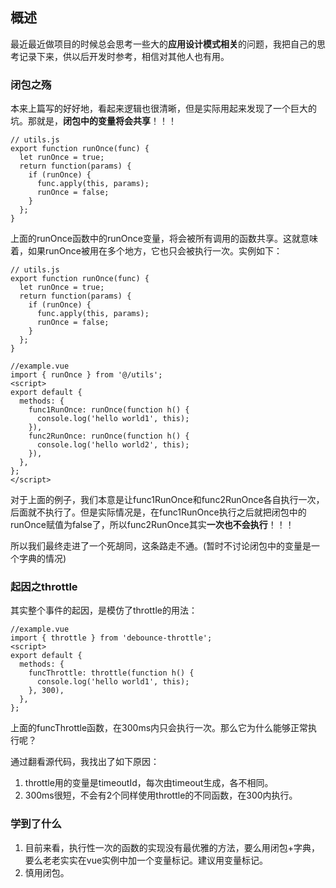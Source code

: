 ## 概述

最近最近做项目的时候总会思考一些大的**应用设计模式相关**的问题，我把自己的思考记录下来，供以后开发时参考，相信对其他人也有用。

### 闭包之殇

本来上篇写的好好地，看起来逻辑也很清晰，但是实际用起来发现了一个巨大的坑。那就是，**闭包中的变量将会共享**！！！

```
// utils.js
export function runOnce(func) {
  let runOnce = true;
  return function(params) {
    if (runOnce) {
      func.apply(this, params);
      runOnce = false;
    }
  };
}
```

上面的runOnce函数中的runOnce变量，将会被所有调用的函数共享。这就意味着，如果runOnce被用在多个地方，它也只会被执行一次。实例如下：

```
// utils.js
export function runOnce(func) {
  let runOnce = true;
  return function(params) {
    if (runOnce) {
      func.apply(this, params);
      runOnce = false;
    }
  };
}

//example.vue
import { runOnce } from '@/utils';
<script>
export default {
  methods: {
    func1RunOnce: runOnce(function h() {
      console.log('hello world1', this);
    }),
    func2RunOnce: runOnce(function h() {
      console.log('hello world2', this);
    }),
  },
};
</script>
```

对于上面的例子，我们本意是让func1RunOnce和func2RunOnce各自执行一次，后面就不执行了。但是实际情况是，在func1RunOnce执行之后就把闭包中的runOnce赋值为false了，所以func2RunOnce其实**一次也不会执行**！！！

所以我们最终走进了一个死胡同，这条路走不通。(暂时不讨论闭包中的变量是一个字典的情况)

### 起因之throttle

其实整个事件的起因，是模仿了throttle的用法：

```
//example.vue
import { throttle } from 'debounce-throttle';
<script>
export default {
  methods: {
    funcThrottle: throttle(function h() {
      console.log('hello world1', this);
    }, 300),
  },
};
```

上面的funcThrottle函数，在300ms内只会执行一次。那么它为什么能够正常执行呢？

通过翻看源代码，我找出了如下原因：

1. throttle用的变量是timeoutId，每次由timeout生成，各不相同。
2. 300ms很短，不会有2个同样使用throttle的不同函数，在300内执行。

### 学到了什么

1. 目前来看，执行性一次的函数的实现没有最优雅的方法，要么用闭包+字典，要么老老实实在vue实例中加一个变量标记。建议用变量标记。
2. 慎用闭包。



